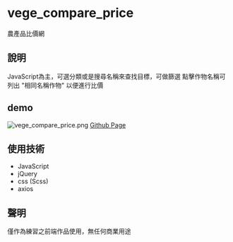 # vege_compare_price

農產品比價網

## 說明

JavaScript為主，可選分類或是搜尋名稱來查找目標，可做篩選
點擊作物名稱可列出 "相同名稱作物" 以便進行比價

## demo
![vege_compare_price.png](https://imgur.com/uLuvwXM.gif)
[Github Page](https://mochitr.github.io/vege_compare_price/)

## 使用技術
+ JavaScript
+ jQuery
+ css (Scss)
+ axios

## 聲明
僅作為練習之前端作品使用，無任何商業用途
